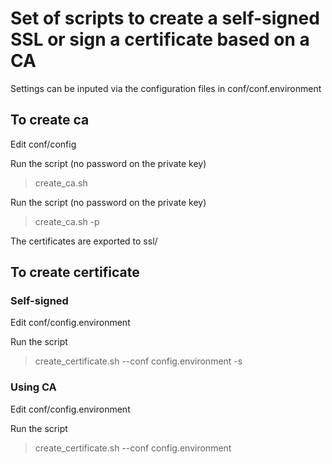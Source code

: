 # Set of scripts to create a self-signed SSL or sign a certificate based on a CA

Settings can be inputed via the configuration files in conf/conf.environment

## To create ca

  Edit conf/config

  Run the script (no password on the private key)
  > create_ca.sh

  Run the script (no password on the private key)
  > create_ca.sh -p

  The certificates are exported to ssl/

## To create certificate

### Self-signed

  Edit conf/config.environment

  Run the script
  > create_certificate.sh --conf config.environment -s

### Using CA

  Edit conf/config.environment

  Run the script
  > create_certificate.sh --conf config.environment